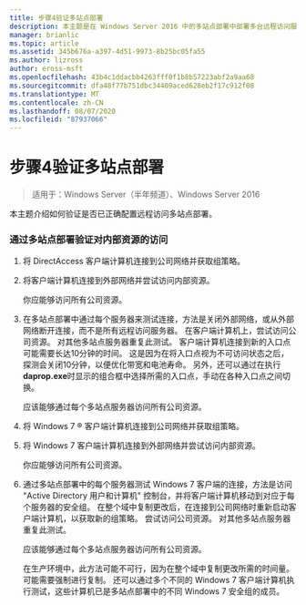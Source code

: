 ```yaml
---
title: 步骤4验证多站点部署
description: 本主题是在 Windows Server 2016 中的多站点部署中部署多台远程访问服务器指南的一部分。
manager: brianlic
ms.topic: article
ms.assetid: 345b676a-a397-4d51-9973-8b25bc05fa55
ms.author: lizross
author: eross-msft
ms.openlocfilehash: 43b4c1ddacbb4263fff0f1b8b57223abf2a9aa68
ms.sourcegitcommit: dfa48f77b751dbc34409aced628eb2f17c912f08
ms.translationtype: MT
ms.contentlocale: zh-CN
ms.lasthandoff: 08/07/2020
ms.locfileid: "87937066"
---
```

# <a name="step-4-verify-the-multisite-deployment"></a>步骤4验证多站点部署

>适用于：Windows Server（半年频道）、Windows Server 2016

本主题介绍如何验证是否已正确配置远程访问多站点部署。

### <a name="to-verify-access-to-internal-resources-through-the-multisite-deployment"></a>通过多站点部署验证对内部资源的访问

1.  将 DirectAccess 客户端计算机连接到公司网络并获取组策略。

2.  将客户端计算机连接到外部网络并尝试访问内部资源。

    你应能够访问所有公司资源。

3.  在多站点部署中通过每个服务器来测试连接，方法是关闭外部网络，或从外部网络断开连接，而不是所有远程访问服务器。 在客户端计算机上，尝试访问公司资源。 对其他多站点服务器重复此测试。 客户端计算机连接到新的入口点可能需要长达10分钟的时间。 这是因为在将入口点视为不可访问状态之后，探测会关闭10分钟，以便优化带宽和电池寿命。 另外，还可以通过在执行**daprop.exe**时显示的组合框中选择所需的入口点，手动在各种入口点之间切换。

    应该能够通过每个多站点服务器访问所有公司资源。

4.  将 Windows 7 &reg; 客户端计算机连接到公司网络并获取组策略。

5.  将 Windows 7 客户端计算机连接到外部网络并尝试访问内部资源。

    你应能够访问所有公司资源。

6.  通过多站点部署中的每个服务器测试 Windows 7 客户端的连接，方法是访问 "Active Directory 用户和计算机" 控制台，并将客户端计算机移动到对应于每个服务器的安全组。 在整个域中复制更改后，在连接到公司网络时重新启动客户端计算机，以获取新的组策略。 尝试访问公司资源。 对其他多站点服务器重复此测试。

    应该能够通过每个多站点服务器访问所有公司资源。

    在生产环境中，此方法可能不可行，因为在整个域中复制更改所需的时间量。 可能需要强制进行复制。 还可以通过多个不同的 Windows 7 客户端计算机执行测试，这些计算机已是多站点部署中的不同 Windows 7 安全组的成员。



